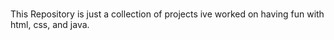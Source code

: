### 
This Repository is just a collection of projects ive worked on having fun with html, css, and java.

